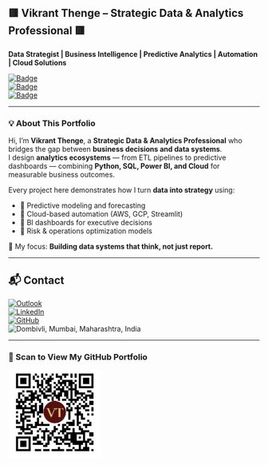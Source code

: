 ## 🟥 **Vikrant Thenge – Strategic Data & Analytics Professional** 🟥  

**Data Strategist | Business Intelligence | Predictive Analytics | Automation | Cloud Solutions**

[![Badge](https://img.shields.io/badge/End_to_End_Analytics-Solutions_Architect?style=flat-square&color=8B0000&labelColor=8B0000)](https://github.com/Vikrantthenge)  
[![Badge](https://img.shields.io/badge/Cross_Industry_Ready-Open_to_All_Domains?style=flat-square&color=8B0000&labelColor=8B0000)](https://github.com/Vikrantthenge)  
[![Badge](https://img.shields.io/badge/GenAI_Integrated-Portfolio?style=flat-square&color=8B0000&labelColor=8B0000)](https://github.com/Vikrantthenge)

---

### 💡 About This Portfolio  

Hi, I’m **Vikrant Thenge**, a **Strategic Data & Analytics Professional** who bridges the gap between **business decisions and data systems**.  
I design **analytics ecosystems** — from ETL pipelines to predictive dashboards — combining **Python, SQL, Power BI, and Cloud** for measurable business outcomes.  

Every project here demonstrates how I turn **data into strategy** using:
- 🔹 Predictive modeling and forecasting  
- 🔹 Cloud-based automation (AWS, GCP, Streamlit)  
- 🔹 BI dashboards for executive decisions  
- 🔹 Risk & operations optimization models  

🎯 My focus: **Building data systems that think, not just report.**

---

## 📬 Contact  

[![Outlook](https://img.shields.io/badge/Email-Outlook-blue?style=flat-square&logo=microsoftoutlook&logoColor=white)](mailto:vikrantthenge@outlook.com)  
[![LinkedIn](https://img.shields.io/badge/LinkedIn-Connect-blue?style=flat-square&logo=linkedin&logoColor=white)](https://www.linkedin.com/in/vthenge)  
[![GitHub](https://img.shields.io/badge/GitHub-Portfolio-black?style=flat-square&logo=github&logoColor=white)](https://github.com/vikrantthenge)  
![Dombivli, Mumbai, Maharashtra, India](https://img.shields.io/badge/Dombivli%2C%20Mumbai%2C%20Maharashtra%2C%20India-darkred?style=flat-square&logo=googlemaps)

---

### 📎 Scan to View My GitHub Portfolio  
![QR Code](https://github.com/Vikrantthenge/vikrant-data-analytics-portfolio/blob/main/qr-code.png)
